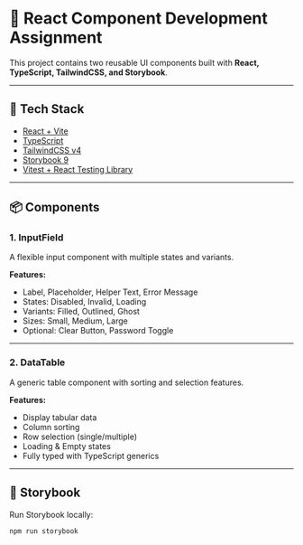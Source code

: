 # 🎨 React Component Development Assignment

This project contains two reusable UI components built with **React, TypeScript, TailwindCSS, and Storybook**.

---

## 🚀 Tech Stack
- [React + Vite](https://vitejs.dev/)
- [TypeScript](https://www.typescriptlang.org/)
- [TailwindCSS v4](https://tailwindcss.com/)
- [Storybook 9](https://storybook.js.org/)
- [Vitest + React Testing Library](https://vitest.dev/)

---

## 📦 Components

### 1. **InputField**
A flexible input component with multiple states and variants.

**Features:**
- Label, Placeholder, Helper Text, Error Message
- States: Disabled, Invalid, Loading
- Variants: Filled, Outlined, Ghost
- Sizes: Small, Medium, Large
- Optional: Clear Button, Password Toggle

---

### 2. **DataTable**
A generic table component with sorting and selection features.

**Features:**
- Display tabular data
- Column sorting
- Row selection (single/multiple)
- Loading & Empty states
- Fully typed with TypeScript generics

---

## 📖 Storybook

Run Storybook locally:
```bash
npm run storybook
